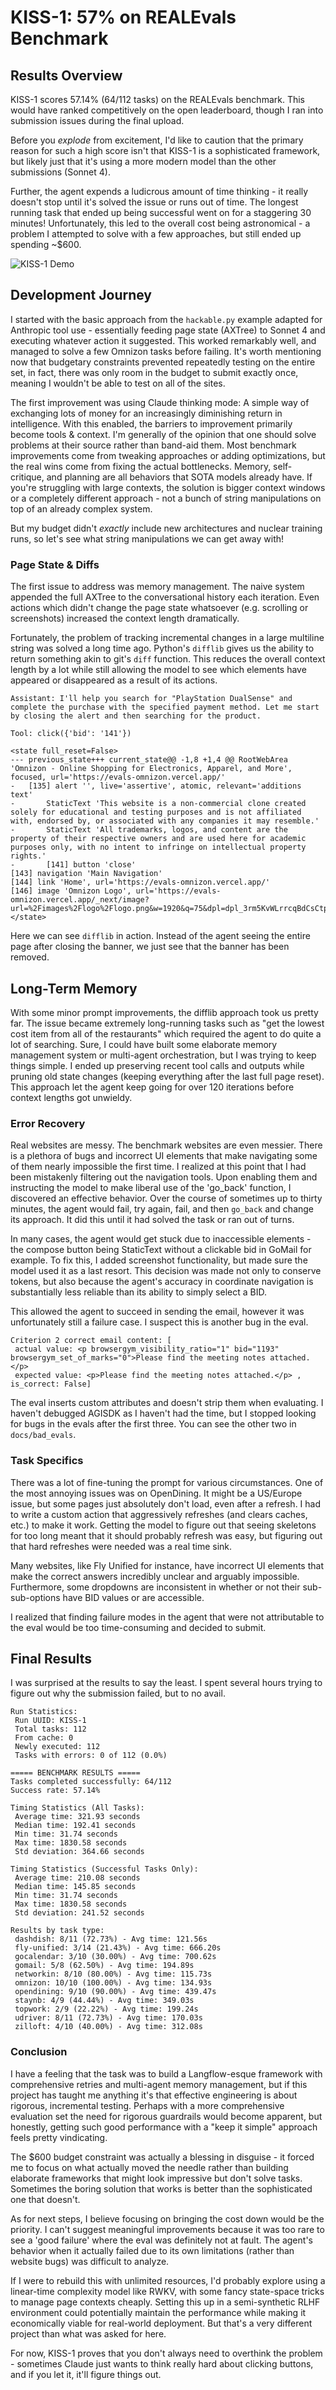 # KISS-1: 57% on REALEvals Benchmark

## Results Overview

KISS-1 scores 57.14% (64/112 tasks) on the REALEvals benchmark. This would have ranked competitively on the open leaderboard, though I ran into submission issues during the final upload.

Before you _explode_ from excitement, I'd like to caution that the primary reason for such a high score isn't that KISS-1 is a sophisticated framework, but likely just that it's using a more modern model than the other submissions (Sonnet 4).

Further, the agent expends a ludicrous amount of time thinking - it really doesn't stop until it's solved the issue or runs out of time. The longest running task that ended up being successful went on for a staggering 30 minutes! Unfortunately, this led to the overall cost being astronomical - a problem I attempted to solve with a few approaches, but still ended up spending ~$600.

![KISS-1 Demo](assets/demo.gif)

## Development Journey

I started with the basic approach from the `hackable.py` example adapted for Anthropic tool use - essentially feeding page state (AXTree) to Sonnet 4 and executing whatever action it suggested. This worked remarkably well, and managed to solve a few Omnizon tasks before failing. It's worth mentioning now that budgetary constraints prevented repeatedly testing on the entire set, in fact, there was only room in the budget to submit exactly once, meaning I wouldn't be able to test on all of the sites.

The first improvement was using Claude thinking mode: A simple way of exchanging lots of money for an increasingly diminishing return in intelligence. With this enabled, the barriers to improvement primarily become tools & context. I'm generally of the opinion that one should solve problems at their source rather than band-aid them. Most benchmark improvements come from tweaking approaches or adding optimizations, but the real wins come from fixing the actual bottlenecks. Memory, self-critique, and planning are all behaviors that SOTA models already have. If you're struggling with large contexts, the solution is bigger context windows or a completely different approach - not a bunch of string manipulations on top of an already complex system.

But my budget didn't _exactly_ include new architectures and nuclear training runs, so let's see what string manipulations we can get away with!

### Page State & Diffs
The first issue to address was memory management. The naive system appended the full AXTree to the conversational history each iteration. Even actions which didn't change the page state whatsoever (e.g. scrolling or screenshots) increased the context length dramatically.

Fortunately, the problem of tracking incremental changes in a large multiline string was solved a long time ago. Python's `difflib` gives us the ability to return something akin to git's `diff` function. This reduces the overall context length by a lot while still allowing the model to see which elements have appeared or disappeared as a result of its actions.

```
Assistant: I'll help you search for "PlayStation DualSense" and complete the purchase with the specified payment method. Let me start by closing the alert and then searching for the product.
 
Tool: click({'bid': '141'})

<state full_reset=False>
--- previous_state+++ current_state@@ -1,8 +1,4 @@ RootWebArea 'Omnizon - Online Shopping for Electronics, Apparel, and More', focused, url='https://evals-omnizon.vercel.app/'
-	[135] alert '', live='assertive', atomic, relevant='additions text'
-		StaticText 'This website is a non-commercial clone created solely for educational and testing purposes and is not affiliated with, endorsed by, or associated with any companies it may resemble.'
-		StaticText 'All trademarks, logos, and content are the property of their respective owners and are used here for academic purposes only, with no intent to infringe on intellectual property rights.'
-		[141] button 'close'
[143] navigation 'Main Navigation'
[144] link 'Home', url='https://evals-omnizon.vercel.app/'
[146] image 'Omnizon Logo', url='https://evals-omnizon.vercel.app/_next/image?url=%2Fimages%2Flogo%2Flogo.png&w=1920&q=75&dpl=dpl_3rm5KvWLrrcqBdCsCtpmpa8khjso'
</state>
```

Here we can see `difflib` in action. Instead of the agent seeing the entire page after closing the banner, we just see that the banner has been removed.

## Long-Term Memory

With some minor prompt improvements, the difflib approach took us pretty far. The issue became extremely long-running tasks such as "get the lowest cost item from all of the restaurants" which required the agent to do quite a lot of searching. Sure, I could have built some elaborate memory management system or multi-agent orchestration, but I was trying to keep things simple. I ended up preserving recent tool calls and outputs while pruning old state changes (keeping everything after the last full page reset). This approach let the agent keep going for over 120 iterations before context lengths got unwieldy.

### Error Recovery

Real websites are messy. The benchmark websites are even messier. There is a plethora of bugs and incorrect UI elements that make navigating some of them nearly impossible the first time. I realized at this point that I had been mistakenly filtering out the navigation tools. Upon enabling them and instructing the model to make liberal use of the 'go_back' function, I discovered an effective behavior. Over the course of sometimes up to thirty minutes, the agent would fail, try again, fail, and then `go_back` and change its approach. It did this until it had solved the task or ran out of turns.

In many cases, the agent would get stuck due to inaccessible elements - the compose button being StaticText without a clickable bid in GoMail for example. To fix this, I added screenshot functionality, but made sure the model used it as a last resort. This decision was made not only to conserve tokens, but also because the agent's accuracy in coordinate navigation is substantially less reliable than its ability to simply select a BID.

This allowed the agent to succeed in sending the email, however it was unfortunately still a failure case. I suspect this is another bug in the eval.

```
Criterion 2 correct email content: [
 actual value: <p browsergym_visibility_ratio="1" bid="1193" browsergym_set_of_marks="0">Please find the meeting notes attached.</p>
 expected value: <p>Please find the meeting notes attached.</p> , is_correct: False]
```

The eval inserts custom attributes and doesn't strip them when evaluating. I haven't debugged AGISDK as I haven't had the time, but I stopped looking for bugs in the evals after the first three. You can see the other two in `docs/bad_evals`.

### Task Specifics

There was a lot of fine-tuning the prompt for various circumstances. One of the most annoying issues was on OpenDining. It might be a US/Europe issue, but some pages just absolutely don't load, even after a refresh. I had to write a custom action that aggressively refreshes (and clears caches, etc.) to make it work. Getting the model to figure out that seeing skeletons for too long meant that it should probably refresh was easy, but figuring out that hard refreshes were needed was a real time sink.

Many websites, like Fly Unified for instance, have incorrect UI elements that make the correct answers incredibly unclear and arguably impossible. Furthermore, some dropdowns are inconsistent in whether or not their sub-sub-options have BID values or are accessible.

I realized that finding failure modes in the agent that were not attributable to the eval would be too time-consuming and decided to submit.

## Final Results

I was surprised at the results to say the least. I spent several hours trying to figure out why the submission failed, but to no avail.

```
Run Statistics:
 Run UUID: KISS-1
 Total tasks: 112
 From cache: 0
 Newly executed: 112
 Tasks with errors: 0 of 112 (0.0%)

===== BENCHMARK RESULTS =====
Tasks completed successfully: 64/112
Success rate: 57.14%

Timing Statistics (All Tasks):
 Average time: 321.93 seconds
 Median time: 192.41 seconds
 Min time: 31.74 seconds
 Max time: 1830.58 seconds
 Std deviation: 364.66 seconds

Timing Statistics (Successful Tasks Only):
 Average time: 210.08 seconds
 Median time: 145.85 seconds
 Min time: 31.74 seconds
 Max time: 1830.58 seconds
 Std deviation: 241.52 seconds

Results by task type:
 dashdish: 8/11 (72.73%) - Avg time: 121.56s
 fly-unified: 3/14 (21.43%) - Avg time: 666.20s
 gocalendar: 3/10 (30.00%) - Avg time: 700.62s
 gomail: 5/8 (62.50%) - Avg time: 194.89s
 networkin: 8/10 (80.00%) - Avg time: 115.73s
 omnizon: 10/10 (100.00%) - Avg time: 134.93s
 opendining: 9/10 (90.00%) - Avg time: 439.47s
 staynb: 4/9 (44.44%) - Avg time: 349.03s
 topwork: 2/9 (22.22%) - Avg time: 199.24s
 udriver: 8/11 (72.73%) - Avg time: 170.03s
 zilloft: 4/10 (40.00%) - Avg time: 312.08s
```

### Conclusion

I have a feeling that the task was to build a Langflow-esque framework with comprehensive retries and multi-agent memory management, but if this project has taught me anything it's that effective engineering is about rigorous, incremental testing. Perhaps with a more comprehensive evaluation set the need for rigorous guardrails would become apparent, but honestly, getting such good performance with a "keep it simple" approach feels pretty vindicating.

The $600 budget constraint was actually a blessing in disguise - it forced me to focus on what actually moved the needle rather than building elaborate frameworks that might look impressive but don't solve tasks. Sometimes the boring solution that works is better than the sophisticated one that doesn't.

As for next steps, I believe focusing on bringing the cost down would be the priority. I can't suggest meaningful improvements because it was too rare to see a 'good failure' where the eval was definitely not at fault. The agent's behavior when it actually failed due to its own limitations (rather than website bugs) was difficult to analyze.

If I were to rebuild this with unlimited resources, I'd probably explore using a linear-time complexity model like RWKV, with some fancy state-space tricks to manage page contexts cheaply. Setting this up in a semi-synthetic RLHF environment could potentially maintain the performance while making it economically viable for real-world deployment. But that's a very different project than what was asked for here.

For now, KISS-1 proves that you don't always need to overthink the problem - sometimes Claude just wants to think really hard about clicking buttons, and if you let it, it'll figure things out.
